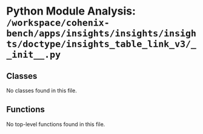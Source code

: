 # Python Module Analysis: `/workspace/cohenix-bench/apps/insights/insights/insights/doctype/insights_table_link_v3/__init__.py`

## Classes

No classes found in this file.


## Functions

No top-level functions found in this file.
